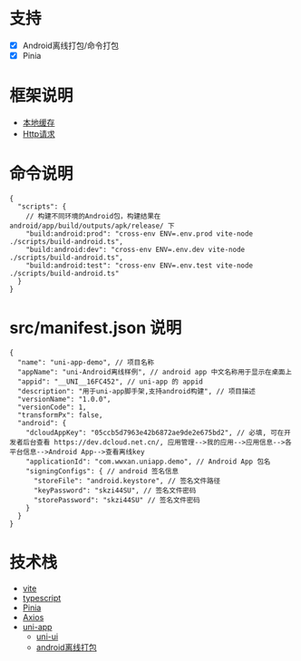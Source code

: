 # 支持
- [x] Android离线打包/命令打包
- [x] Pinia

# 框架说明
- [本地缓存](./docs/Storage.md)
- [Http请求](./docs/HttpClient.md)

# 命令说明
```json5
{
  "scripts": {
    // 构建不同环境的Android包，构建结果在android/app/build/outputs/apk/release/ 下
    "build:android:prod": "cross-env ENV=.env.prod vite-node ./scripts/build-android.ts",
    "build:android:dev": "cross-env ENV=.env.dev vite-node ./scripts/build-android.ts",
    "build:android:test": "cross-env ENV=.env.test vite-node ./scripts/build-android.ts"
  }
}
```

# src/manifest.json 说明

```json5
{
  "name": "uni-app-demo", // 项目名称
  "appName": "uni-Android离线样例", // android app 中文名称用于显示在桌面上
  "appid": "__UNI__16FC452", // uni-app 的 appid
  "description": "用于uni-app脚手架,支持android构建", // 项目描述
  "versionName": "1.0.0",
  "versionCode": 1,
  "transformPx": false,
  "android": {
    "dcloudAppKey": "05ccb5d7963e42b6872ae9de2e675bd2", // 必填, 可在开发者后台查看 https://dev.dcloud.net.cn/, 应用管理-->我的应用-->应用信息-->各平台信息-->Android App-->查看离线key
    "applicationId": "com.wwxan.uniapp.demo", // Android App 包名
    "signingConfigs": { // android 签名信息
      "storeFile": "android.keystore", // 签名文件路径
      "keyPassword": "skzi44SU", // 签名文件密码
      "storePassword": "skzi44SU" // 签名文件密码
    }
  }
}
```

# 技术栈
- [vite](https://cn.vitejs.dev/guide/)
- [typescript](https://www.typescriptlang.org/)
- [Pinia](https://pinia.vuejs.org/zh/)
- [Axios](https://axios-http.com/docs/intro)
- [uni-app](https://uniapp.dcloud.net.cn/)
  - [uni-ui](https://uniapp.dcloud.net.cn/component/uniui/uni-ui.html)
  - [android离线打包](https://nativesupport.dcloud.net.cn/AppDocs/usesdk/android.html)

